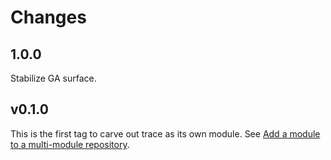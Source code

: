# Changes

## 1.0.0

Stabilize GA surface.

## v0.1.0

This is the first tag to carve out trace as its own module. See
[Add a module to a multi-module repository](https://github.com/golang/go/wiki/Modules#is-it-possible-to-add-a-module-to-a-multi-module-repository).
 
